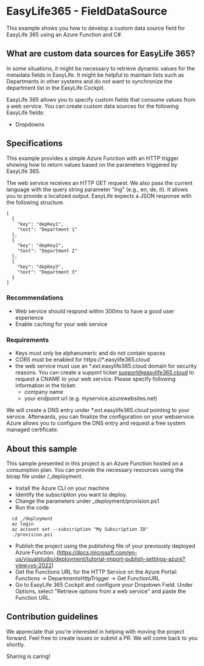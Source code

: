 # EasyLife365 - FieldDataSource

This example shows you how to develop a custom data source field for EasyLife 365 using an Azure Function and C#.

## What are custom data sources for EasyLife 365?

In some situations, it might be necessary to retrieve dynamic values for the metadata fields in EasyLife. It might be helpful to maintain lists such as Departments in other systems and do not want to synchronize the department list in the EasyLife Cockpit.

EasyLife 365 allows you to specify custom fields that consume values from a web service. You can create custom data sources for the following EasyLife fields:

- Dropdowns

## Specifications

This example provides a simple Azure Function with an HTTP trigger showing how to return values based on the parameters triggered by EasyLife 365.

The web service receives an HTTP GET request. We also pass the current language with the query string parameter "lng" (e.g., en, de, it). It allows you to provide a localized output. EasyLife expects a JSON response with the following structure.

```
[
  {
    "key": "depKey1",
    "text": "Department 1"
  },
  {
    "key": "depKey2",
    "text": "Department 2"
  },
  {
    "key": "depKey3",
    "text": "Department 3"
  }
]
```

### Recommendations

- Web service should respond within 300ms to have a good user experience
- Enable caching for your web service

### Requirements

- Keys must only be alphanumeric and do not contain spaces
- CORS must be enabled for https://\*.easylife365.cloud
- the web service must use an *.ext.easylife365.cloud domain for security reasons. You can create a support ticket support@easylife365.cloud to request a CNAME to your web service. Please specify following information in the ticket:
  - company name
  - your endpoint url (e.g. myservice.azurewebsites.net)

We will create a DNS entry under *.ext.easylife365.cloud pointing to your service. Afterwards, you can finalize the configuration on your webservice. Azure allows you to configure the DNS entry and request a free system managed certificate.

## About this sample

This sample presented in this project is an Azure Function hosted on a consumption plan. You can provide the necessary resources using the bicep file under /_deployment.

- Install the Azure CLI on your machine
- Identify the subscription you want to deploy.
- Change the parameters under _deployment/provision.ps1
- Run the code

```
  cd _/deployment
  az login
  az account set --subscription "My Subscription ID"
  ./provision.ps1
```

- Publish the project using the publishing file of your previously deployed Azure Function. (https://docs.microsoft.com/en-us/visualstudio/deployment/tutorial-import-publish-settings-azure?view=vs-2022)
- Get the Functions URL for the HTTP Service on the Azure Portal: Functions -> DepartmentsHttpTrigger -> Get FunctionURL
- Go to EasyLife 365 Cockpit and configure your Dropdown Field. Under Options, select "Retrieve options from a web service" and paste the Function URL.

## Contribution guidelines
We appreciate that you're interested in helping with moving the project forward. Feel free to create issues or submit a PR. We will come back to you shortly.

Sharing is caring!
